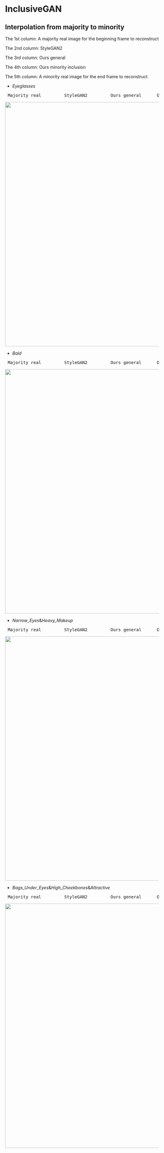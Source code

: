 # InclusiveGAN

## Interpolation from majority to minority
The 1st column: A majority real image for the beginning frame to reconstruct

The 2nd column: StyleGAN2

The 3rd column: Ours general

The 4th column: Ours minority inclusion

The 5th column: A minority real image for the end frame to reconstruct

- *Eyeglasses*
<pre> Majority real         StyleGAN2         Ours general      Ours minority       Minority real</pre>
<img src='fig/Video1_interp_Eyeglasses.gif' width=800>

- *Bald*
<pre> Majority real         StyleGAN2         Ours general      Ours minority       Minority real</pre>
<img src='fig/Video2_interp_Bald.gif' width=800>

- *Narrow_Eyes*&*Heavy_Makeup*
<pre> Majority real         StyleGAN2         Ours general      Ours minority       Minority real</pre>
<img src='fig/Video3_interp_Narrow_Eyes_and_Heavy_Makeup.gif' width=800>

- *Bags_Under_Eyes*&*High_Cheekbones*&*Attractive*
<pre> Majority real         StyleGAN2         Ours general      Ours minority       Minority real</pre>
<img src='fig/Video4_interp_Bags_Under_Eyes_and_High_Cheekbones_and_Attractive.gif' width=800>
